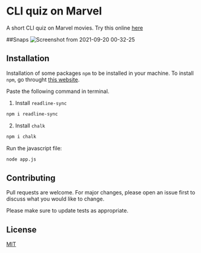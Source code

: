 # CLI quiz on Marvel
A short CLI quiz on Marvel movies.
Try this online [here](https://replit.com/@ashutoshash1999/marvel-quiz/?embed=1&output=1)

##Snaps
![Screenshot from 2021-09-20 00-32-25](https://user-images.githubusercontent.com/46455250/133956117-af90c2e5-24a2-4fcb-9276-39b9a1a6d557.png)

## Installation
Installation of some packages `npm` to be installed in your machine.
To install `npm`, go throught [this website](https://nodejs.org/en/).

Paste the following command in terminal.
1. Install `readline-sync`
```bash
npm i readline-sync
```
2. Install `chalk`
```bash
npm i chalk
```
Run the javascript file:
```bash
node app.js
```

## Contributing
Pull requests are welcome. For major changes, please open an issue first to discuss what you would like to change.

Please make sure to update tests as appropriate.

## License
[MIT](https://choosealicense.com/licenses/mit/)
